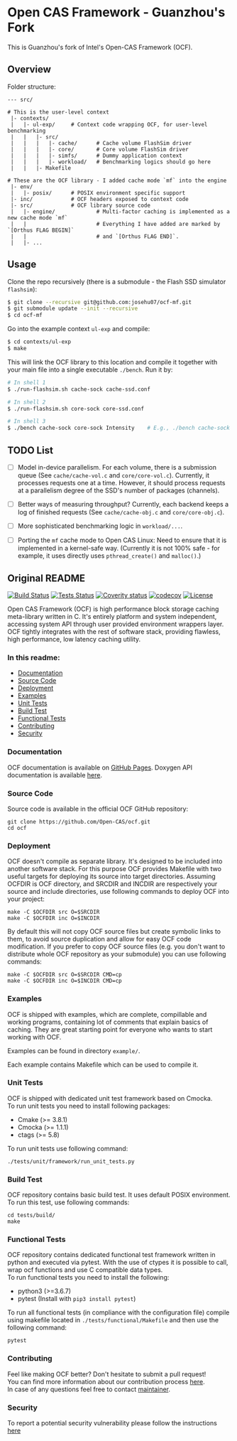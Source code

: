 # Open CAS Framework - Guanzhou's Fork

This is Guanzhou's fork of Intel's Open-CAS Framework (OCF).


## Overview

Folder structure:

```text
--- src/

# This is the user-level context
 |- contexts/
 |   |- ul-exp/     # Context code wrapping OCF, for user-level benchmarking    
 |   |   |- src/
 |   |   |   |- cache/      # Cache volume FlashSim driver
 |   |   |   |- core/       # Core volume FlashSim driver
 |   |   |   |- simfs/      # Dummy application context
 |   |   |   |- workload/   # Benchmarking logics should go here
 |   |   |- Makefile

# These are the OCF library - I added cache mode `mf` into the engine
 |- env/
 |   |- posix/      # POSIX environment specific support
 |- inc/            # OCF headers exposed to context code
 |- src/            # OCF library source code
 |   |- engine/             # Multi-factor caching is implemented as a new cache mode `mf`
 |   |                      # Everything I have added are marked by `[Orthus FLAG BEGIN]`
 |   |                      # and `[Orthus FLAG END]`.
 |   |- ...
```


## Usage

Clone the repo recursively (there is a submodule - the Flash SSD simulator `flashsim`):

```bash
$ git clone --recursive git@github.com:josehu07/ocf-mf.git
$ git submodule update --init --recursive
$ cd ocf-mf
```

Go into the example context `ul-exp` and compile:

```bash
$ cd contexts/ul-exp
$ make
```

This will link the OCF library to this location and compile it together with your main file into a single executable `./bench`. Run it by:

```bash
# In shell 1
$ ./run-flashsim.sh cache-sock cache-ssd.conf

# In shell 2
$ ./run-flashsim.sh core-sock core-ssd.conf

# In shell 3
$ ./bench cache-sock core-sock Intensity    # E.g., ./bench cache-sock core-sock 3600
```

## TODO List

- [ ] Model in-device parallelism. For each volume, there is a submission queue (See `cache/cache-vol.c` and `core/core-vol.c`). Currently, it processes requests one at a time. However, it should process requests at a parallelism degree of the SSD's number of packages (channels).
- [ ] Better ways of measuring throughput? Currently, each backend keeps a log of finished requests (See `cache/cache-obj.c` and `core/core-obj.c`).
- [ ] More sophisticated benchmarking logic in `workload/...`.
- [ ] Porting the `mf` cache mode to Open CAS Linux: Need to ensure that it is implemented in a kernel-safe way. (Currently it is not 100% safe - for example, it uses directly uses `pthread_create()` and `malloc()`.)


## Original README

[![Build Status](https://open-cas-logs.s3.us-east-2.amazonaws.com/master-status/build/curr-badge.svg)](https://open-cas-logs.s3.us-east-2.amazonaws.com/master-status/build/build.html)
[![Tests Status](https://open-cas-logs.s3.us-east-2.amazonaws.com/master-status/tests/curr-badge.svg)](https://open-cas-logs.s3.us-east-2.amazonaws.com/master-status/tests/index.html)
[![Coverity status](https://scan.coverity.com/projects/19083/badge.svg)](https://scan.coverity.com/projects/open-cas-ocf)
[![codecov](https://codecov.io/gh/Open-CAS/ocf/branch/master/graph/badge.svg)](https://codecov.io/gh/Open-CAS/ocf)
[![License](https://open-cas-logs.s3.us-east-2.amazonaws.com/master-status/license-badge.svg)](LICENSE)

Open CAS Framework (OCF) is high performance block storage caching meta-library
written in C. It's entirely platform and system independent, accessing system API
through user provided environment wrappers layer. OCF tightly integrates with the
rest of software stack, providing flawless, high performance, low latency caching
utility.

### In this readme:

* [Documentation](#documentation)
* [Source Code](#source-code)
* [Deployment](#deployment)
* [Examples](#examples)
* [Unit Tests](#unit-tests)
* [Build Test](#build-test)
* [Functional Tests](#functional-tests)
* [Contributing](#contributing)
* [Security](#security)

### Documentation

OCF documentation is available on [GitHub Pages](https://open-cas.github.io/getting_started_ocf.html).
Doxygen API documentation is available [here](http://open-cas.github.io/doxygen/ocf).

### Source Code

Source code is available in the official OCF GitHub repository:

~~~{.sh}
git clone https://github.com/Open-CAS/ocf.git
cd ocf
~~~

### Deployment

OCF doesn't compile as separate library. It's designed to be included into another
software stack. For this purpose OCF provides Makefile with two useful targets for
deploying its source into target directories. Assuming OCFDIR is OCF directory, and
SRCDIR and INCDIR are respectively your source and include directories, use following
commands to deploy OCF into your project:

~~~{.sh}
make -C $OCFDIR src O=$SRCDIR
make -C $OCFDIR inc O=$INCDIR
~~~

By default this will not copy OCF source files but create symbolic links to them,
to avoid source duplication and allow for easy OCF code modification. If you prefer
to copy OCF source files (e.g. you don't want to distribute whole OCF repository
as your submodule) you can use following commands:

~~~{.sh}
make -C $OCFDIR src O=$SRCDIR CMD=cp
make -C $OCFDIR inc O=$INCDIR CMD=cp
~~~

### Examples

OCF is shipped with examples, which are complete, compillable and working
programs, containing lot of comments that explain basics of caching. They
are great starting point for everyone who wants to start working with OCF.

Examples can be found in directory `example/`.

Each example contains Makefile which can be used to compile it.

### Unit Tests

OCF is shipped with dedicated unit test framework based on Cmocka.  
To run unit tests you need to install following packages:
- Cmake (>= 3.8.1)
- Cmocka (>= 1.1.1)
- ctags (>= 5.8)

To run unit tests use following command:

~~~{.sh}
./tests/unit/framework/run_unit_tests.py
~~~

### Build Test

OCF repository contains basic build test. It uses default POSIX environment.
To run this test, use following commands:

~~~{.sh}
cd tests/build/
make
~~~

### Functional Tests

OCF repository contains dedicated functional test framework written in python and executed via pytest. With the use of ctypes it is possible to call, wrap ocf functions and use C compatible data types.  
To run functional tests you need to install the following:
- python3 (>=3.6.7)
- pytest (Install with `pip3 install pytest`)  

To run all functional tests (in compliance with the configuration file) compile using makefile located in `./tests/functional/Makefile` and then use the following command:

~~~{.sh}
pytest
~~~

### Contributing

Feel like making OCF better? Don't hesitate to submit a pull request!  
You can find more information about our contribution process
[here](https://open-cas.github.io/contributing.html).  
In case of any questions feel free to contact [maintainer](mailto:robert.baldyga@intel.com).

### Security

To report a potential security vulnerability please follow the instructions
[here](https://open-cas.github.io/contributing.html#reporting-a-potential-security-vulnerability)
